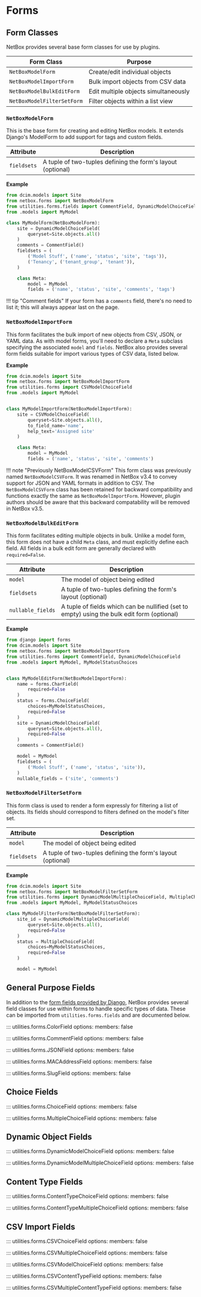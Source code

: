 # Forms

## Form Classes

NetBox provides several base form classes for use by plugins.

| Form Class                 | Purpose                              |
|----------------------------|--------------------------------------|
| `NetBoxModelForm`          | Create/edit individual objects       |
| `NetBoxModelImportForm`    | Bulk import objects from CSV data    |
| `NetBoxModelBulkEditForm`  | Edit multiple objects simultaneously |
| `NetBoxModelFilterSetForm` | Filter objects within a list view   |

### `NetBoxModelForm`

This is the base form for creating and editing NetBox models. It extends Django's ModelForm to add support for tags and custom fields.

| Attribute   | Description                                                 |
|-------------|-------------------------------------------------------------|
| `fieldsets` | A tuple of two-tuples defining the form's layout (optional) |

**Example**

```python
from dcim.models import Site
from netbox.forms import NetBoxModelForm
from utilities.forms.fields import CommentField, DynamicModelChoiceField
from .models import MyModel

class MyModelForm(NetBoxModelForm):
    site = DynamicModelChoiceField(
        queryset=Site.objects.all()
    )
    comments = CommentField()
    fieldsets = (
        ('Model Stuff', ('name', 'status', 'site', 'tags')),
        ('Tenancy', ('tenant_group', 'tenant')),
    )

    class Meta:
        model = MyModel
        fields = ('name', 'status', 'site', 'comments', 'tags')
```

!!! tip "Comment fields"
    If your form has a `comments` field, there's no need to list it; this will always appear last on the page.

### `NetBoxModelImportForm`

This form facilitates the bulk import of new objects from CSV, JSON, or YAML data. As with model forms, you'll need to declare a `Meta` subclass specifying the associated `model` and `fields`. NetBox also provides several form fields suitable for import various types of CSV data, listed below.

**Example**

```python
from dcim.models import Site
from netbox.forms import NetBoxModelImportForm
from utilities.forms import CSVModelChoiceField
from .models import MyModel


class MyModelImportForm(NetBoxModelImportForm):
    site = CSVModelChoiceField(
        queryset=Site.objects.all(),
        to_field_name='name',
        help_text='Assigned site'
    )

    class Meta:
        model = MyModel
        fields = ('name', 'status', 'site', 'comments')
```

!!! note "Previously NetBoxModelCSVForm"
    This form class was previously named `NetBoxModelCSVForm`. It was renamed in NetBox v3.4 to convey support for JSON and YAML formats in addition to CSV. The `NetBoxModelCSVForm` class has been retained for backward compatibility and functions exactly the same as `NetBoxModelImportForm`. However, plugin authors should be aware that this backward compatability will be removed in NetBox v3.5.

### `NetBoxModelBulkEditForm`

This form facilitates editing multiple objects in bulk. Unlike a model form, this form does not have a child `Meta` class, and must explicitly define each field. All fields in a bulk edit form are generally declared with `required=False`.

| Attribute         | Description                                                                                 |
|-------------------|---------------------------------------------------------------------------------------------|
| `model`           | The model of object being edited                                                            |
| `fieldsets`       | A tuple of two-tuples defining the form's layout (optional)                                 |
| `nullable_fields` | A tuple of fields which can be nullified (set to empty) using the bulk edit form (optional) |

**Example**

```python
from django import forms
from dcim.models import Site
from netbox.forms import NetBoxModelImportForm
from utilities.forms import CommentField, DynamicModelChoiceField
from .models import MyModel, MyModelStatusChoices


class MyModelEditForm(NetBoxModelImportForm):
    name = forms.CharField(
        required=False
    )
    status = forms.ChoiceField(
        choices=MyModelStatusChoices,
        required=False
    )
    site = DynamicModelChoiceField(
        queryset=Site.objects.all(),
        required=False
    )
    comments = CommentField()

    model = MyModel
    fieldsets = (
        ('Model Stuff', ('name', 'status', 'site')),
    )
    nullable_fields = ('site', 'comments')
```

### `NetBoxModelFilterSetForm`

This form class is used to render a form expressly for filtering a list of objects. Its fields should correspond to filters defined on the model's filter set.

| Attribute         | Description                                                 |
|-------------------|-------------------------------------------------------------|
| `model`           | The model of object being edited                            |
| `fieldsets`       | A tuple of two-tuples defining the form's layout (optional) |

**Example**

```python
from dcim.models import Site
from netbox.forms import NetBoxModelFilterSetForm
from utilities.forms import DynamicModelMultipleChoiceField, MultipleChoiceField
from .models import MyModel, MyModelStatusChoices

class MyModelFilterForm(NetBoxModelFilterSetForm):
    site_id = DynamicModelMultipleChoiceField(
        queryset=Site.objects.all(),
        required=False
    )
    status = MultipleChoiceField(
        choices=MyModelStatusChoices,
        required=False
    )

    model = MyModel
```

## General Purpose Fields

In addition to the [form fields provided by Django](https://docs.djangoproject.com/en/stable/ref/forms/fields/), NetBox provides several field classes for use within forms to handle specific types of data. These can be imported from `utilities.forms.fields` and are documented below.

::: utilities.forms.ColorField
    options:
      members: false

::: utilities.forms.CommentField
    options:
      members: false

::: utilities.forms.JSONField
    options:
      members: false

::: utilities.forms.MACAddressField
    options:
      members: false

::: utilities.forms.SlugField
    options:
      members: false

## Choice Fields

::: utilities.forms.ChoiceField
    options:
      members: false

::: utilities.forms.MultipleChoiceField
    options:
      members: false

## Dynamic Object Fields

::: utilities.forms.DynamicModelChoiceField
    options:
      members: false

::: utilities.forms.DynamicModelMultipleChoiceField
    options:
      members: false

## Content Type Fields

::: utilities.forms.ContentTypeChoiceField
    options:
      members: false

::: utilities.forms.ContentTypeMultipleChoiceField
    options:
      members: false

## CSV Import Fields

::: utilities.forms.CSVChoiceField
    options:
      members: false

::: utilities.forms.CSVMultipleChoiceField
    options:
      members: false

::: utilities.forms.CSVModelChoiceField
    options:
      members: false

::: utilities.forms.CSVContentTypeField
    options:
      members: false

::: utilities.forms.CSVMultipleContentTypeField
    options:
      members: false
